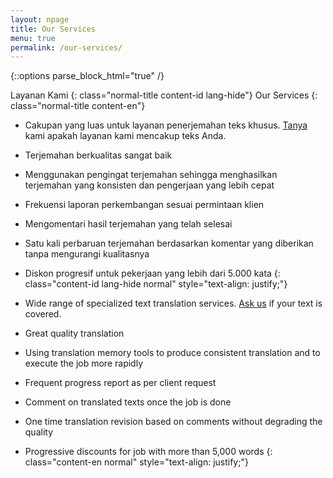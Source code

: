 ```yaml
---
layout: npage
title: Our Services
menu: true
permalink: /our-services/
---
```


{::options parse_block_html="true" /}

Layanan Kami
{: class="normal-title content-id lang-hide"}
Our Services
{: class="normal-title content-en"}  
  
- Cakupan yang luas untuk layanan penerjemahan teks khusus. [Tanya][ask-us] 
kami apakah layanan kami mencakup teks Anda.
- Terjemahan berkualitas sangat baik
- Menggunakan pengingat terjemahan sehingga menghasilkan terjemahan yang 
konsisten dan pengerjaan yang lebih cepat
- Frekuensi laporan perkembangan sesuai permintaan klien
- Mengomentari hasil terjemahan yang telah selesai
- Satu kali perbaruan terjemahan berdasarkan komentar yang diberikan tanpa 
mengurangi kualitasnya
- Diskon progresif untuk pekerjaan yang lebih dari 5.000 kata
{: class="content-id lang-hide normal" style="text-align: justify;"}  
  
- Wide range of specialized text translation services. [Ask us][ask-us] if 
your text is covered.
- Great quality translation
- Using translation memory tools to produce consistent translation and 
to execute the job more rapidly
- Frequent progress report as per client request
- Comment on translated texts once the job is done
- One time translation revision based on comments without degrading the 
quality
- Progressive discounts for job with more than 5,000 words
{: class="content-en normal" style="text-align: justify;"}  


[ask-us]: mailto:settrans.eits@gmail.com
